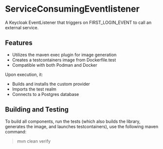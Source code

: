 # ServiceConsumingEventlistener

A Keycloak EventListener that triggers on FIRST_LOGIN_EVENT to call an external service.

## Features

- Utilizes the maven exec plugin for image generation
- Creates a testcontainers image from Dockerfile.test
- Compatible with both Podman and Docker

Upon execution, it:

- Builds and installs the custom provider
- Imports the test realm
- Connects to a Postgres database

## Building and Testing

To build all components, run the tests (which also builds the library, generates the image, and launches
testcontainers), use the following maven command:

> mvn clean verify